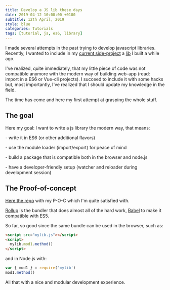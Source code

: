```yaml
---
title: Develop a JS lib these days
date: 2019-04-12 10:00:00 +0100
subtitle: 12th April, 2019
style: blue
categories: Tutorials
tags: [tutorial, js, es6, library]
---
```


I made several attempts in the past trying to develop javascript libraries. Recently, I wanted to include in my [current side-project](https://www.presenta.cc) a [lib](/blog/might-become-a-lib/) I built a while ago.

I've realized, quite immediately, that my little piece of code was not compatible anymore with the modern way of building web-app (read: import in a ES6 or Vue-cli projects). I succeed to include it with some hacks but, most importantly, I've realized that I should update my knowledge in the field.

The time has come and here my first attempt at grasping the whole stuff.

## The goal

Here my goal: I want to write a js library the modern way, that means:

\- write it in ES6 (or other additional flavors)

\- use the module loader (import/export) for peace of mind

\- build a package that is compatible both in the browser and node.js

\- have a developer-friendly setup (watcher and reloader during development session)

## The Proof-of-concept

[Here the repo](https://github.com/abusedmedia/how-to-dev-a-js-lib) with my P-O-C which I'm quite satisfied with.

[Rollup](https://rollupjs.org) is the bundler that does almost all of the hard work, [Babel](https://babeljs.io/) to make it compatible with ES5.

So far, so good since the same bundle can be used in the browser, such as:

```html
<script src="mylib.js"></script>
<script>
  mylib.mod1.method()
</script>
```

and in Node.js with:

```javascript
var { mod1 } = require('mylib')
mod1.method()
```

All that with a nice and modular development experience.

